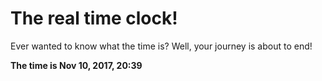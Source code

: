 # The real time clock!

Ever wanted to know what the time is? Well, your journey is about to end!

**The time is Nov 10, 2017, 20:39**